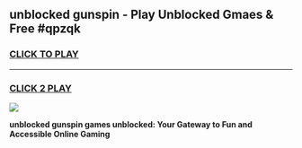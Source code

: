 
## unblocked gunspin - Play Unblocked Gmaes & Free #qpzqk
<h3>
<a href="https://news.freeplayer.one?title=unblocked_gunspin&ref=24F">CLICK TO PLAY</a></h3>
<hr>

<h3>
<a href="https://news.freeplayer.one?title=unblocked_gunspin&ref=24F">CLICK 2 PLAY</a>
  
</h3>

<a href="https://news.freeplayer.one?title=unblocked_gunspin&ref=24F/"><img src="https://clearcache.store/games.png"></a>


**unblocked gunspin games unblocked: Your Gateway to Fun and Accessible Online Gaming**
